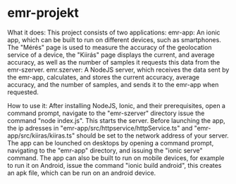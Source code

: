 # emr-projekt

What it does:
  This project consists of two applications:
    emr-app: An ionic app, which can be built to run on different devices, such as smartphones. The "Mérés" page is used to measure the       accuracy of the geolocation service of a device, the "Kiirás" page displays the current, and average accuracy, as well as the number       of samples it requests this data from the emr-szerver.
  emr.szerver: A NodeJS server, which receives the data sent by the emr-app, calculates, and stores the current accuracy, average             accuracy, and the number of samples, and sends it to the emr-app when requested.
  
 How to use it:
    After installing NodeJS, Ionic, and their prerequisites, open a command prompt, navigate to the "emr-szerver" directory issue the           command "node index.js". This starts the server.
    Before launching the app, the ip adresses in "emr-app/src/httpservice/httpService.ts" and "emr-app/src/kiiras/kiiras.ts" should be set       to the network address of your server. The app can be lounched on desktops by opening a command prompt, navigating to the "emr-app"       directory, and issuing the "ionic serve" command. The app can also be built to run on mobile devices, for example to run it on             Android, issue the command "ionic build android", this creates an apk file, which can be run on an android device. 
